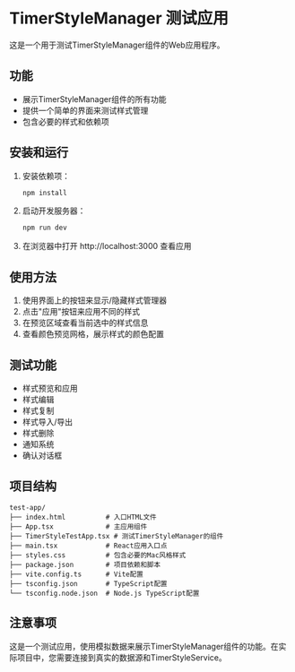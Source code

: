 # TimerStyleManager 测试应用

这是一个用于测试TimerStyleManager组件的Web应用程序。

## 功能

- 展示TimerStyleManager组件的所有功能
- 提供一个简单的界面来测试样式管理
- 包含必要的样式和依赖项

## 安装和运行

1. 安装依赖项：
   ```bash
   npm install
   ```

2. 启动开发服务器：
   ```bash
   npm run dev
   ```

3. 在浏览器中打开 http://localhost:3000 查看应用

## 使用方法

1. 使用界面上的按钮来显示/隐藏样式管理器
2. 点击"应用"按钮来应用不同的样式
3. 在预览区域查看当前选中的样式信息
4. 查看颜色预览网格，展示样式的颜色配置

## 测试功能

- 样式预览和应用
- 样式编辑
- 样式复制
- 样式导入/导出
- 样式删除
- 通知系统
- 确认对话框

## 项目结构

```
test-app/
├── index.html          # 入口HTML文件
├── App.tsx             # 主应用组件
├── TimerStyleTestApp.tsx # 测试TimerStyleManager的组件
├── main.tsx            # React应用入口点
├── styles.css          # 包含必要的Mac风格样式
├── package.json        # 项目依赖和脚本
├── vite.config.ts      # Vite配置
├── tsconfig.json       # TypeScript配置
└── tsconfig.node.json  # Node.js TypeScript配置
```

## 注意事项

这是一个测试应用，使用模拟数据来展示TimerStyleManager组件的功能。在实际项目中，您需要连接到真实的数据源和TimerStyleService。
